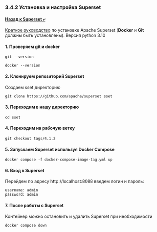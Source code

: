 ### 3.4.2 Установка и настройка Superset

#### [Назад к Superset ⤶](/data/Module3/data/superset.md)

[Краткое руководство](https://superset.apache.org/docs/quickstart/) по установке Apache Superset 
(**Docker** и **Git** должны быть установлены).
Версия python 3.10

#### 1. Проверяем git и docker

```commandline
git --version
```

```commandline
docker --version
```

#### 2. Клонируем репозиторий Superset
Создаем sset директорию

```commandline
git clone https://github.com/apache/superset sset
```

#### 3. Переходим в нашу директорию

```commandline
cd sset
```

#### 4. Переходим на рабочую ветку

```commandline
git checkout tags/4.1.2
```

#### 5. Запускаем Superset используя Docker Compose

```commandline
docker compose -f docker-compose-image-tag.yml up
```

#### 6. Вход в Superset
Перейдем по адресу http://localhost:8088 введем логин и пароль:

```commandline
username: admin
password: admin
```

#### 7. После работы с Superset
Контейнер можно остановить и удалить Superset при необходимости

```commandline
docker compose down
```